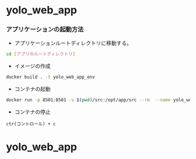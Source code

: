 # yolo_web_app

### アプリケーションの起動方法

- アプリケーションルートディレクトリに移動する。

```bash
cd [アプリのルートディレクトリ]
```

- イメージの作成

```bash
docker build . -t yolo_web_app_env
```

- コンテナの起動

```bash
docker run -p 8501:8501 -v $(pwd)/src:/opt/app/src --rm  --name yolo_web_app -it yolo_web_app_env
```

- コンテナの停止

```
ctr(コントロール) + c
```

# yolo_web_app
